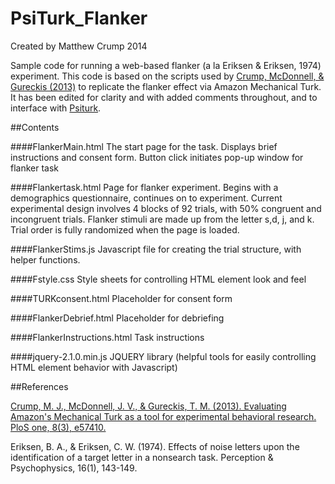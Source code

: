PsiTurk_Flanker
===============

Created by Matthew Crump 2014

Sample code for running a web-based flanker (a la Eriksen & Eriksen, 1974) experiment. This code is based on the scripts used by [Crump, McDonnell, & Gureckis (2013)](http://www.plosone.org/article/info%3Adoi%2F10.1371%2Fjournal.pone.0057410) to replicate the flanker effect via Amazon Mechanical Turk. It has been edited for clarity and with added comments throughout, and to interface with [Psiturk](http://psiturk.org).

##Contents

####FlankerMain.html
The start page for the task. Displays brief instructions and consent form. Button click initiates pop-up window for flanker task

####Flankertask.html
Page for flanker experiment. Begins with a demographics questionnaire, continues on to experiment. Current experimental design involves 4 blocks of 92 trials, with 50% congruent and incongruent trials. Flanker stimuli are made up from the letter s,d, j, and k. Trial order is fully randomized when the page is loaded.

####FlankerStims.js
Javascript file for creating the trial structure, with helper functions.

####Fstyle.css
Style sheets for controlling HTML element look and feel

####TURKconsent.html
Placeholder for consent form

####FlankerDebrief.html
Placeholder for debriefing

####FlankerInstructions.html
Task instructions

####jquery-2.1.0.min.js
JQUERY library (helpful tools for easily controlling HTML element behavior with Javascript)


##References

[Crump, M. J., McDonnell, J. V., & Gureckis, T. M. (2013). Evaluating Amazon's Mechanical Turk as a tool for experimental behavioral research. PloS one, 8(3), e57410.](http://www.plosone.org/article/info%3Adoi%2F10.1371%2Fjournal.pone.0057410)

Eriksen, B. A., & Eriksen, C. W. (1974). Effects of noise letters upon the identification of a target letter in a nonsearch task. Perception & Psychophysics, 16(1), 143-149.
